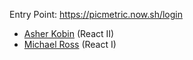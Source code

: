 Entry Point: https://picmetric.now.sh/login

* [Asher Kobin](https://github.com/asherkobin) (React II)
* [Michael Ross](https://github.com/rssmj) (React I)
